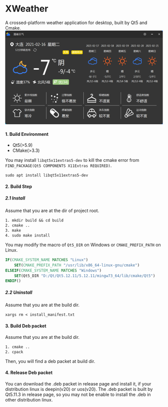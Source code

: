 # XWeather
A crossed-platform weather application for desktop, built by Qt5 and Cmake.
![](./exhibition/city_weather.png)

#### 1. Build Environment
- Qt5(>5.9)
- CMake(>3.3)

You may install `libqt5x11extras5-dev` to kill the cmake error from `FIND_PACKAGE(Qt5 COMPONENTS X11Extras REQUIRED)`.

```shell
sudo apt install libqt5x11extras5-dev
```

#### 2. Build Step

##### 2.1 Install 
Assume that you are at the dir of project root.
```shell
1. mkdir build && cd build
2. cmake ..
3. make 
4. sudo make install
```

You may modify the macro of ``Qt5_DIR`` on Windows or `CMAKE_PREFIX_PATH` on Linux.
```cmake
IF(CMAKE_SYSTEM_NAME MATCHES "Linux")
    SET(CMAKE_PREFIX_PATH "/usr/lib/x86_64-linux-gnu/cmake")
ELSEIF(CMAKE_SYSTEM_NAME MATCHES "Windows")
    SET(Qt5_DIR "D:/Qt/Qt5.12.11/5.12.11/mingw73_64/lib/cmake/Qt5")
ENDIF()
```

##### 2.2 Uninstall
Assume that you are at the build dir.
```shell
xargs rm < install_manifest.txt
```

#### 3. Build Deb packet
Assume that you are at the build dir.
```
1. cmake ..
2. cpack
```
Then, you will find a deb packet at build dir.

#### 4. Release Deb packet
You can download the .deb packet in release page and install it, if your distribution linux is deepin(v20) or uos(v20).
The .deb packet is built by Qt5.11.3 in release page, so you may not be enable to install the .deb in other distribution linux.
